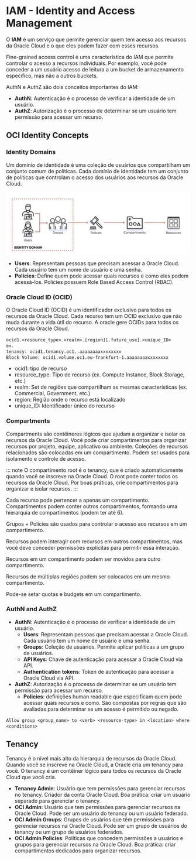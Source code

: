 # IAM - Identity and Access Management

O **IAM** é um serviço que permite gerenciar quem tem acesso aos recursos da Oracle Cloud e o que eles podem fazer com esses recursos.

Fine-grained access control é uma característica do IAM que permite controlar o acesso a recursos individuais. Por exemplo, você pode conceder a um usuário acesso de leitura a um bucket de armazenamento específico, mas não a outros buckets.

AuthN e AuthZ são dois conceitos importantes do IAM:

- **AuthN**: Autenticação é o processo de verificar a identidade de um usuário.
- **AuthZ**: Autorização é o processo de determinar se um usuário tem permissão para acessar um recurso.

## OCI Identity Concepts

### Identity Domains

Um domínio de identidade é uma coleção de usuários que compartilham um conjunto comum de políticas. Cada domínio de identidade tem um conjunto de políticas que controlam o acesso dos usuários aos recursos da Oracle Cloud.

![Identity Domains](./images/identity-domain.png)

- **Users**: Representam pessoas que precisam acessar a Oracle Cloud. Cada usuário tem um nome de usuário e uma senha.
- **Policies**: Define quem pode acessar quais recursos e como eles podem acessá-los. Policies possuem Role Based Access Control (RBAC).


### Oracle Cloud ID (OCID)

O Oracle Cloud ID (OCID) é um identificador exclusivo para todos os recursos da Oracle Cloud. Cada recurso tem um OCID exclusivo que não muda durante a vida útil do recurso. A oracle gere OCIDs para todos os recursos da Oracle Cloud.

```plaintext
ocid1.<resource_type>.<realm>.[region][.future_use].<unique_ID>
ex. 
tenancy: ocid1.tenancy.oc1..aaaaaaaaxxxxxxxx
Block Volume: ocid1.volume.oc1.eu-frankfurt-1.aaaaaaaaxxxxxxxx
```
- ocid1: tipo de recurso
- resource_type: Tipo de recurso (ex. Compute Instance, Block Storage, etc.)
- realm: Set de regiões que compartilham as mesmas características (ex. Commercial, Government, etc.)
- region: Região onde o recurso está localizado
- unique_ID: Identificador único do recurso

### Compartments

Compartments são contêineres lógicos que ajudam a organizar e isolar os recursos da Oracle Cloud. Você pode criar compartimentos para organizar recursos por projeto, equipe, aplicativo ou ambiente. Coleções de recursos relacionados são colocadas em um compartimento. Podem ser usados para isolamento e controle de acesso.

::: note
O compartimento root é o tenancy, que é criado automaticamente quando você se inscreve na Oracle Cloud.
O root pode conter todos os recursos da Oracle Cloud.
Por boas práticas, crie compartimentos para organizar e isolar recursos.
:::

Cada recurso pode pertencer a apenas um compartimento. Compartimentos podem conter outros compartimentos, formando uma hierarquia de compartimentos (podem ter até 6).

Grupos + Policies são usados para controlar o acesso aos recursos em um compartimento.

Recursos podem interagir com recursos em outros compartimentos, mas você deve conceder permissões explícitas para permitir essa interação.

Recursos em um compartimento podem ser movidos para outro compartimento.

Recursos de múltiplas regiões podem ser colocados em um mesmo compartimento.

Pode-se setar quotas e budgets em um compartimento.

### AuthN and AuthZ

- **AuthN**: Autenticação é o processo de verificar a identidade de um usuário.
  - **Users**: Representam pessoas que precisam acessar a Oracle Cloud. Cada usuário tem um nome de usuário e uma senha.
  - **Groups**: Coleção de usuários. Permite aplicar políticas a um grupo de usuários.
  - **API Keys**: Chave de autenticação para acessar a Oracle Cloud via API.
  - **Authentication tokens**: Token de autenticação para acessar a Oracle Cloud via API.
- **AuthZ**: Autorização é o processo de determinar se um usuário tem permissão para acessar um recurso.
  - **Policies**: definições human readable que especificam quem pode acessar quais recursos e como. São compostas por regras que são avaliadas para determinar se um acesso é permitido ou negado.

``` plaintext
Allow group <group_name> to <verb> <resource-type> in <location> where <conditions>
```

## Tenancy

Tenancy é o nível mais alto da hierarquia de recursos da Oracle Cloud. Quando você se inscreve na Oracle Cloud, a Oracle cria um tenancy para você. O tenancy é um contêiner lógico para todos os recursos da Oracle Cloud que você cria.

- **Tenancy Admin**: Usuário que tem permissões para gerenciar recursos no tenancy. Criador da conta Oracle Cloud. Boa prática: criar um usuário separado para gerenciar o tenancy.
- **OCI Admin**: Usuário que tem permissões para gerenciar recursos na Oracle Cloud. Pode ser um usuário do tenancy ou um usuário federado.
- **OCI Admin Groups**: Grupos de usuários que têm permissões para gerenciar recursos na Oracle Cloud. Pode ser um grupo de usuários do tenancy ou um grupo de usuários federados.
- **OCI Admin Policies**: Políticas que concedem permissões a usuários e grupos para gerenciar recursos na Oracle Cloud. Boa prática: criar compartimentos dedicados para organizar recursos.
